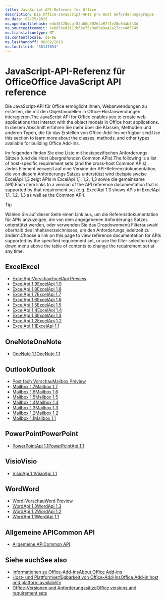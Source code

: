 ```yaml
---
title: JavaScript-API-Referenz für Office
description: Die Office-JavaScript-APIs pro Host Anforderungsgruppe
ms.date: 07/25/2019
ms.openlocfilehash: e4b45370dcaf82a60d39264a97f1e28c0dab543d
ms.sourcegitcommit: ceb67bed1111b63e75e3a69a9a42a27ccc4d5749
ms.translationtype: MT
ms.contentlocale: de-DE
ms.lasthandoff: 08/02/2019
ms.locfileid: "36147654"
---
```

# <a name="office-javascript-api-reference"></a><span data-ttu-id="912b1-103">JavaScript-API-Referenz für Office</span><span class="sxs-lookup"><span data-stu-id="912b1-103">Office JavaScript API reference</span></span>

<span data-ttu-id="912b1-104">Die JavaScript-API für Office ermöglicht Ihnen, Webanwendungen zu erstellen, die mit den Objektmodellen in Office-Hostanwendungen interagieren.</span><span class="sxs-lookup"><span data-stu-id="912b1-104">The JavaScript API for Office enables you to create web applications that interact with the object models in Office host applications.</span></span> <span data-ttu-id="912b1-105">In diesem Abschnitt erfahren Sie mehr über die Klassen, Methoden und anderen Typen, die für das Erstellen von Office-Add-Ins verfügbar sind.</span><span class="sxs-lookup"><span data-stu-id="912b1-105">Use this section to learn more about the classes, methods, and other types available for building Office Add-ins.</span></span>

<span data-ttu-id="912b1-106">Im folgenden finden Sie eine Liste mit hostspezifischen Anforderungs Sätzen (und die Host übergreifenden Common APIs).</span><span class="sxs-lookup"><span data-stu-id="912b1-106">The following is a list of host-specific requirement sets (and the cross-host Common APIs).</span></span> <span data-ttu-id="912b1-107">Jedes Element verweist auf eine Version der API-Referenzdokumentation, die von diesem Anforderungs Satzes unterstützt wird (beispielsweise ExcelApi 1,3 zeigt APIs in ExcelApi 1,1, 1,2, 1,3 sowie die gemeinsame API).</span><span class="sxs-lookup"><span data-stu-id="912b1-107">Each item links to a version of the API reference documentation that is supported by that requirement set (e.g. ExcelApi 1.3 shows APIs in ExcelApi 1.1, 1.2, 1.3 as well as the Common API).</span></span>

> [!TIP]
> <span data-ttu-id="912b1-108">Wählen Sie auf dieser Seite einen Link aus, um die Referenzdokumentation für APIs anzuzeigen, die von dem angegebenen Anforderungs Satzes unterstützt werden, oder verwenden Sie das Dropdownmenü Filterauswahl oberhalb des Inhaltsverzeichnisses, um den Anforderungs jederzeit zu ändern.</span><span class="sxs-lookup"><span data-stu-id="912b1-108">Choose a link on this page to view reference documentation for APIs supported by the specified requirement set, or use the filter selection drop-down menu above the table of contents to change the requirement set at any time.</span></span>

## <a name="excel"></a><span data-ttu-id="912b1-109">Excel</span><span class="sxs-lookup"><span data-stu-id="912b1-109">Excel</span></span>

- [<span data-ttu-id="912b1-110">ExcelApi-Vorschau</span><span class="sxs-lookup"><span data-stu-id="912b1-110">ExcelApi Preview</span></span>](/javascript/api/excel?view=excel-js-preview)
- [<span data-ttu-id="912b1-111">ExcelApi 1.9</span><span class="sxs-lookup"><span data-stu-id="912b1-111">ExcelApi 1.9</span></span>](/javascript/api/excel?view=excel-js-1.9)
- [<span data-ttu-id="912b1-112">ExcelApi 1.8</span><span class="sxs-lookup"><span data-stu-id="912b1-112">ExcelApi 1.8</span></span>](/javascript/api/excel?view=excel-js-1.8)
- [<span data-ttu-id="912b1-113">ExcelApi 1.7</span><span class="sxs-lookup"><span data-stu-id="912b1-113">ExcelApi 1.7</span></span>](/javascript/api/excel?view=excel-js-1.7)
- [<span data-ttu-id="912b1-114">ExcelApi 1.6</span><span class="sxs-lookup"><span data-stu-id="912b1-114">ExcelApi 1.6</span></span>](/javascript/api/excel?view=excel-js-1.6)
- [<span data-ttu-id="912b1-115">ExcelApi 1.5</span><span class="sxs-lookup"><span data-stu-id="912b1-115">ExcelApi 1.5</span></span>](/javascript/api/excel?view=excel-js-1.5)
- [<span data-ttu-id="912b1-116">ExcelApi 1.4</span><span class="sxs-lookup"><span data-stu-id="912b1-116">ExcelApi 1.4</span></span>](/javascript/api/excel?view=excel-js-1.4)
- [<span data-ttu-id="912b1-117">ExcelApi 1.3</span><span class="sxs-lookup"><span data-stu-id="912b1-117">ExcelApi 1.3</span></span>](/javascript/api/excel?view=excel-js-1.3)
- [<span data-ttu-id="912b1-118">ExcelApi 1.2</span><span class="sxs-lookup"><span data-stu-id="912b1-118">ExcelApi 1.2</span></span>](/javascript/api/excel?view=excel-js-1.2)
- [<span data-ttu-id="912b1-119">ExcelApi 1.1</span><span class="sxs-lookup"><span data-stu-id="912b1-119">ExcelApi 1.1</span></span>](/javascript/api/excel?view=excel-js-1.1)

## <a name="onenote"></a><span data-ttu-id="912b1-120">OneNote</span><span class="sxs-lookup"><span data-stu-id="912b1-120">OneNote</span></span>

- [<span data-ttu-id="912b1-121">OneNote 1,1</span><span class="sxs-lookup"><span data-stu-id="912b1-121">OneNote 1.1</span></span>](/javascript/api/onenote?view=onenote-js-1.1)

## <a name="outlook"></a><span data-ttu-id="912b1-122">Outlook</span><span class="sxs-lookup"><span data-stu-id="912b1-122">Outlook</span></span>

- [<span data-ttu-id="912b1-123">Post fach Vorschau</span><span class="sxs-lookup"><span data-stu-id="912b1-123">Mailbox Preview</span></span>](/javascript/api/outlook?view=outlook-js-preview)
- [<span data-ttu-id="912b1-124">Mailbox 1.7</span><span class="sxs-lookup"><span data-stu-id="912b1-124">Mailbox 1.7</span></span>](/javascript/api/outlook?view=outlook-js-1.7)
- [<span data-ttu-id="912b1-125">Mailbox 1.6</span><span class="sxs-lookup"><span data-stu-id="912b1-125">Mailbox 1.6</span></span>](/javascript/api/outlook?view=outlook-js-1.6)
- [<span data-ttu-id="912b1-126">Mailbox 1.5</span><span class="sxs-lookup"><span data-stu-id="912b1-126">Mailbox 1.5</span></span>](/javascript/api/outlook?view=outlook-js-1.5)
- [<span data-ttu-id="912b1-127">Mailbox 1.4</span><span class="sxs-lookup"><span data-stu-id="912b1-127">Mailbox 1.4</span></span>](/javascript/api/outlook?view=outlook-js-1.4)
- [<span data-ttu-id="912b1-128">Mailbox 1.3</span><span class="sxs-lookup"><span data-stu-id="912b1-128">Mailbox 1.3</span></span>](/javascript/api/outlook?view=outlook-js-1.3)
- [<span data-ttu-id="912b1-129">Mailbox 1.2</span><span class="sxs-lookup"><span data-stu-id="912b1-129">Mailbox 1.2</span></span>](/javascript/api/outlook?view=outlook-js-1.2)
- [<span data-ttu-id="912b1-130">Mailbox 1.1</span><span class="sxs-lookup"><span data-stu-id="912b1-130">Mailbox 1.1</span></span>](/javascript/api/outlook?view=outlook-js-1.1)

## <a name="powerpoint"></a><span data-ttu-id="912b1-131">PowerPoint</span><span class="sxs-lookup"><span data-stu-id="912b1-131">PowerPoint</span></span>

- [<span data-ttu-id="912b1-132">PowerPointApi 1,1</span><span class="sxs-lookup"><span data-stu-id="912b1-132">PowerPointApi 1.1</span></span>](/javascript/api/powerpoint?view=powerpoint-js-1.1)

## <a name="visio"></a><span data-ttu-id="912b1-133">Visio</span><span class="sxs-lookup"><span data-stu-id="912b1-133">Visio</span></span>

- [<span data-ttu-id="912b1-134">VisioApi 1,1</span><span class="sxs-lookup"><span data-stu-id="912b1-134">VisioApi 1.1</span></span>](/javascript/api/visio?view=visio-js-1.1)

## <a name="word"></a><span data-ttu-id="912b1-135">Word</span><span class="sxs-lookup"><span data-stu-id="912b1-135">Word</span></span>

- [<span data-ttu-id="912b1-136">Word-Vorschau</span><span class="sxs-lookup"><span data-stu-id="912b1-136">Word Preview</span></span>](/javascript/api/word?view=word-js-preview)
- [<span data-ttu-id="912b1-137">WordApi 1.3</span><span class="sxs-lookup"><span data-stu-id="912b1-137">WordApi 1.3</span></span>](/javascript/api/word?view=word-js-1.3)
- [<span data-ttu-id="912b1-138">WordApi 1.2</span><span class="sxs-lookup"><span data-stu-id="912b1-138">WordApi 1.2</span></span>](/javascript/api/word?view=word-js-1.2)
- [<span data-ttu-id="912b1-139">WordApi 1.1</span><span class="sxs-lookup"><span data-stu-id="912b1-139">WordApi 1.1</span></span>](/javascript/api/word?view=word-js-1.1)

## <a name="common-api"></a><span data-ttu-id="912b1-140">Allgemeine API</span><span class="sxs-lookup"><span data-stu-id="912b1-140">Common API</span></span>

- [<span data-ttu-id="912b1-141">Allgemeine API</span><span class="sxs-lookup"><span data-stu-id="912b1-141">Common API</span></span>](/javascript/api/office?view=common-js)

## <a name="see-also"></a><span data-ttu-id="912b1-142">Siehe auch</span><span class="sxs-lookup"><span data-stu-id="912b1-142">See also</span></span>

- [<span data-ttu-id="912b1-143">Informationen zu Office-Add-ins</span><span class="sxs-lookup"><span data-stu-id="912b1-143">About Office Add-ins</span></span>](/office/dev/add-ins/overview)
- [<span data-ttu-id="912b1-144">Host- und Plattformverfügbarkeit von Office-Add-Ins</span><span class="sxs-lookup"><span data-stu-id="912b1-144">Office Add-in host and platform availability</span></span>](/office/dev/add-ins/overview/office-add-in-availability)
- [<span data-ttu-id="912b1-145">Office-Versionen und Anforderungssätze</span><span class="sxs-lookup"><span data-stu-id="912b1-145">Office versions and requirement sets</span></span>](/office/dev/add-ins/develop/office-versions-and-requirement-sets)
